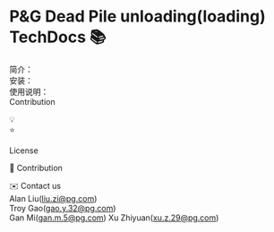 # P&G Dead Pile unloading(loading) TechDocs 📚
简介：  
安装：  
使用说明：  
Contribution  

 
💡  
⭐  

License

🤝 Contribution  

✉️ Contact us  
Alan Liu(liu.zi@pg.com)  
Troy Gao(gao.y.32@pg.com)  
Gan Mi(gan.m.5@pg.com)
Xu Zhiyuan(xu.z.29@pg.com)
